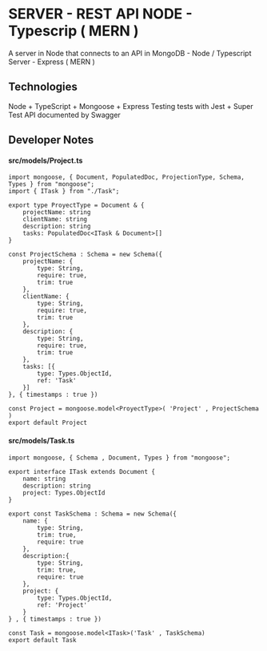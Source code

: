 # SERVER - REST API NODE - Typescrip ( MERN )
A server in Node that connects to an API in MongoDB - Node / Typescript Server - Express ( MERN )
## Technologies
Node + TypeScript + Mongoose + Express
Testing tests with Jest + Super Test
API documented by Swagger
## Developer Notes
#### src/models/Project.ts
```
import mongoose, { Document, PopulatedDoc, ProjectionType, Schema, Types } from "mongoose";
import { ITask } from "./Task";

export type ProyectType = Document & {
    projectName: string
    clientName: string
    description: string
    tasks: PopulatedDoc<ITask & Document>[]
}

const ProjectSchema : Schema = new Schema({
    projectName: {
        type: String,
        require: true,
        trim: true
    },
    clientName: {
        type: String,
        require: true,
        trim: true
    },
    description: {
        type: String,
        require: true,
        trim: true
    },
    tasks: [{
        type: Types.ObjectId,
        ref: 'Task'
    }]
}, { timestamps : true })

const Project = mongoose.model<ProyectType>( 'Project' , ProjectSchema )
export default Project
```
#### src/models/Task.ts
```
import mongoose, { Schema , Document, Types } from "mongoose";

export interface ITask extends Document {
    name: string
    description: string
    project: Types.ObjectId
}

export const TaskSchema : Schema = new Schema({
    name: {
        type: String,
        trim: true,
        require: true
    },
    description:{
        type: String,
        trim: true,
        require: true
    },
    project: {
        type: Types.ObjectId,
        ref: 'Project'
    }
} , { timestamps : true })

const Task = mongoose.model<ITask>('Task' , TaskSchema)
export default Task
```
